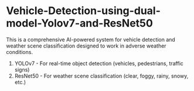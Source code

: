# Vehicle-Detection-using-dual-model-Yolov7-and-ResNet50
This is a comprehensive AI-powered system for vehicle detection and weather scene classification designed to work in adverse weather conditions.
1. YOLOv7 - For real-time object detection (vehicles, pedestrians, traffic signs)
2. ResNet50 - For weather scene classification (clear, foggy, rainy, snowy, etc.)
